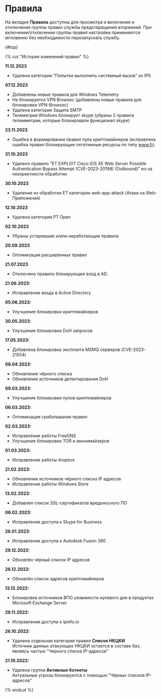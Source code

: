 # Правила

На вкладке **Правила** доступны для просмотра и включения и отключения группы правил службы предотвращения вторжений. При включении/отключении группы правил настройки применяются мгновенно без необходимости перезапускать службу.

{#top}

{% cut "История изменений правил" %}

**11.12.2023**
- Удалена категория "Попытки выполнить системный вызов" из IPS

**07.12.2023**
- Добавлены новые правила для Windows Telemetry
- Не блокируется VPN Browsec (добавлены новые правила для блокировки VPN-Browsec)
- Удалена категория Защита SMTP
- Телеметрия Windows блокирует skype (убраны 2 правила телемметрии, которые блокировали функционал skype)

**23.11.2023**
- Ошибка в формировании правил пула криптомайнеров (исправлена ошибка правил блокирующие легетимные ресурсы по типу www.fr)

**31.10.2023**
- Удалено правило "ET EXPLOIT Cisco IOS XE Web Server Possible Authentication Bypass Attempt (CVE-2023-20198) (Outbound)" из-за некоректности обработки

**30.10.2023**
- Удаление из обработки ET категории web-app-attack (Атаки на Web-Приложения)

**12.10.2023**
- Удалена категория PT Open

**02.10.2023** 
- Убраны устаревшие и/или неработающие правила

**20.09.2023** 
- Оптимизация расширенных правил

**21.07.2023** 
- Отключено правило блокирующее вход в AD.

**21.06.2023:**	 
* Исправление входа в Active Directory

**05.06.2023:**	 
* Улучшение блокировки криптомайнеров

**30.05.2023:**	 
* Улучшение блокировки DoH запросов

**17.05.2023:**	 
* Добавлена блокировка эксплоита MSMQ серверов (CVE-2023-21554)

**06.04.2023:**	 
* Обновление чёрного списка
* Обновление источников детектирования DoH

**09.03.2023:**	 
* Улучшение блокировки пулов криптомайнеров

**06.03.2023:**	 
* Оптимизация срабатывания правил

**02.03.2023:**	 
* Исправление работы FreeDNS 
* Улучшение блокировки TOR и анонимайзеров

**01.03.2023:**	 
* Исправление работы dropbox

**21.02.2023:**	 
* Обновление источников чёрного списка IP адресов
* Исправление работы Windows Store

**13.02.2023:**	 
* Добавлен список SSL-сертификатов вредоносного ПО

**06.02.2023:**	 
* Исправление доступа к Skype for Business

**26.01.2023:**	 
* Исправление доступа к Autodesk Fusion 360

**29.12.2022:**	 
* Обновлён чёрный список IP адресов

**26.12.2022:**	 
* Обновлён список адресов криптомайнеров

**13.12.2022:**	
* Блокировка источников ВПО уязвимости нулевого дня в продуктах Microsoft Exchange Server

**29.11.2022:** 
* Исправления доступа к ipinfo.io

**26.10.2022:**
* Удалена отдельная категория правил **Список НКЦКИ** \
  Источник данных атакующих НКЦКИ остается в составе баз, являясь частью "Черного списка IP-адресов"

**21.10.2022:**
* Удалена группа **Активные ботнеты** \
  Актуальные угрозы блокируются с помощью "Чёрных списков IP-адресов"

{% endcut %}

